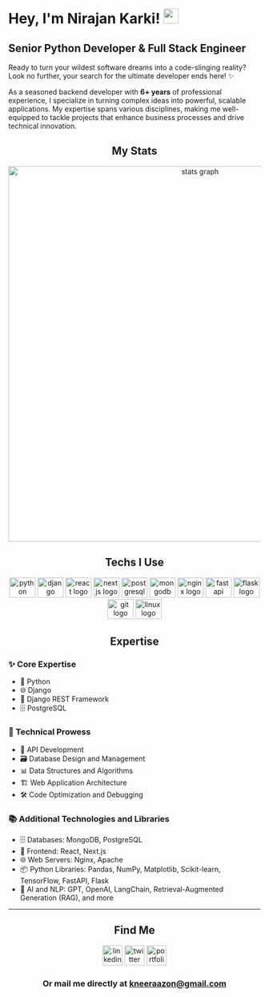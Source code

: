 # Hey, I'm Nirajan Karki! <img src="https://raw.githubusercontent.com/MartinHeinz/MartinHeinz/master/wave.gif" width="30px">

## Senior Python Developer & Full Stack Engineer  

Ready to turn your wildest software dreams into a code-slinging reality? Look no further, your search for the ultimate developer ends here! ✨  

As a seasoned backend developer with **6+ years** of professional experience, I specialize in turning complex ideas into powerful, scalable applications. My expertise spans various disciplines, making me well-equipped to tackle projects that enhance business processes and drive technical innovation.  

<h2 align="center">My Stats</h2>

<div align="center">
  <img src="http://github-profile-summary-cards.vercel.app/api/cards/profile-details?username=kneeraazon404&theme=bear" width=750  alt="stats graph"/>
</div>

<h2 align="center">Techs I Use</h2>

<div align="center">
  <img src="https://cdn.jsdelivr.net/gh/devicons/devicon/icons/python/python-original.svg" height="40" width="52" alt="python logo"  />
  <img src="https://cdn.jsdelivr.net/gh/devicons/devicon/icons/django/django-plain.svg" height="40" width="52" alt="django logo"  />
  <img src="https://cdn.jsdelivr.net/gh/devicons/devicon/icons/react/react-original.svg" height="40" width="52" alt="react logo"  />
  <img src="https://cdn.jsdelivr.net/gh/devicons/devicon/icons/nextjs/nextjs-original.svg" height="40" width="52" alt="nextjs logo"  />
  <img src="https://cdn.jsdelivr.net/gh/devicons/devicon/icons/postgresql/postgresql-original.svg" height="40" width="52" alt="postgresql logo"  />
  <img src="https://cdn.jsdelivr.net/gh/devicons/devicon/icons/mongodb/mongodb-original.svg" height="40" width="52" alt="mongodb logo"  />
  <img src="https://cdn.jsdelivr.net/gh/devicons/devicon/icons/nginx/nginx-original.svg" height="40" width="52" alt="nginx logo"  />
  <img src="https://cdn.jsdelivr.net/gh/devicons/devicon/icons/fastapi/fastapi-original.svg" height="40" width="52" alt="fastapi logo"  />
  <img src="https://cdn.jsdelivr.net/gh/devicons/devicon/icons/flask/flask-original.svg" height="40" width="52" alt="flask logo"  />
  <img src="https://cdn.jsdelivr.net/gh/devicons/devicon/icons/git/git-plain.svg" height="40" width="52" alt="git logo"  />
  <img src="https://cdn.jsdelivr.net/gh/devicons/devicon/icons/linux/linux-original.svg" height="40" width="52" alt="linux logo"  />
</div>

<h2 align="center">Expertise</h2>

### ✨ Core Expertise  
- 🐍 Python  
- 🌐 Django  
- 🚀 Django REST Framework  
- 🗄️ PostgreSQL  

### 🔧 Technical Prowess  
- 🔗 API Development  
- 🗃️ Database Design and Management  
- 📊 Data Structures and Algorithms  
- 🏗️ Web Application Architecture  
- 🛠️ Code Optimization and Debugging  

### 📚 Additional Technologies and Libraries  
- 🗄️ Databases: MongoDB, PostgreSQL  
- 🎨 Frontend: React, Next.js  
- 🌐 Web Servers: Nginx, Apache  
- 📦 Python Libraries: Pandas, NumPy, Matplotlib, Scikit-learn, TensorFlow, FastAPI, Flask  
- 🤖 AI and NLP: GPT, OpenAI, LangChain, Retrieval-Augmented Generation (RAG), and more
  
---

<h2 align="center">Find Me</h2>

<div align="center">
  <a href="https://www.linkedin.com/in/kneeraazon" target="_blank" rel="noopener noreferrer"> <img src="https://img.shields.io/static/v1?message=LinkedIn&logo=linkedin&label=&color=0A66C2&logoColor=white&labelColor=&style=for-the-badge" height="40" alt="linkedin logo"  /></a>
  <a href="https://www.x.com/kneeraazon" target="_blank" rel="noopener noreferrer"> <img src="https://img.shields.io/static/v1?message=Twitter&logo=twitter&label=&color=1DA1F2&logoColor=white&labelColor=&style=for-the-badge" height="40" alt="twitter logo"  /></a>
  <a href="http://kneeraazon.com" target="_blank" rel="noopener noreferrer"> <img src="https://img.shields.io/static/v1?message=Portfolio&logo=portfolio&label=&color=000000&logoColor=white&labelColor=&style=for-the-badge" height="40" alt="portfolio logo"  /></a>
</div>

<h3 align="center" style="font-weight: bold;">
  Or mail me directly at <a href="mailto:kneeraazon@gmail.com">kneeraazon@gmail.com</a>
</h3>

